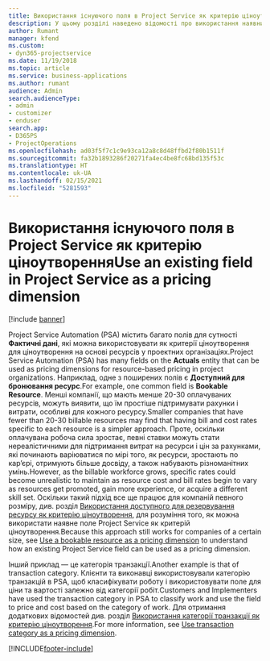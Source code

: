 ```yaml
---
title: Використання існуючого поля в Project Service як критерію ціноутворення
description: У цьому розділі наведено відомості про використання наявних полів Project Service як критеріїв ціноутворення.
author: Rumant
manager: kfend
ms.custom:
- dyn365-projectservice
ms.date: 11/19/2018
ms.topic: article
ms.service: business-applications
ms.author: rumant
audience: Admin
search.audienceType:
- admin
- customizer
- enduser
search.app:
- D365PS
- ProjectOperations
ms.openlocfilehash: ad03f5f7c1c9e93ca12a8c8d48ffbd2f80b1511f
ms.sourcegitcommit: fa32b1893286f20271fa4ec4be8fc68bd135f53c
ms.translationtype: HT
ms.contentlocale: uk-UA
ms.lasthandoff: 02/15/2021
ms.locfileid: "5281593"
---
```

# <a name="use-an-existing-field-in-project-service-as-a-pricing-dimension"></a><span data-ttu-id="3a042-103">Використання існуючого поля в Project Service як критерію ціноутворення</span><span class="sxs-lookup"><span data-stu-id="3a042-103">Use an existing field in Project Service as a pricing dimension</span></span>

[!include [banner](../includes/psa-now-project-operations.md)]

<span data-ttu-id="3a042-104">Project Service Automation (PSA) містить багато полів для сутності **Фактичні дані**, які можна використовувати як критерії ціноутворення для ціноутворення на основі ресурсів у проектних організаціях.</span><span class="sxs-lookup"><span data-stu-id="3a042-104">Project Service Automation (PSA) has many fields on the **Actuals** entity that can be used as pricing dimensions for resource-based pricing in project organizations.</span></span> <span data-ttu-id="3a042-105">Наприклад, одне з поширених полів є **Доступний для бронювання ресурс**.</span><span class="sxs-lookup"><span data-stu-id="3a042-105">For example, one common field is **Bookable Resource**.</span></span> <span data-ttu-id="3a042-106">Менші компанії, що мають менше 20-30 оплачуваних ресурсів, можуть виявити, що їм простіше підтримувати рахунки і витрати, особливі для кожного ресурсу.</span><span class="sxs-lookup"><span data-stu-id="3a042-106">Smaller companies that have fewer than 20-30 billable resources may find that having bill and cost rates specific to each resource is a simpler approach.</span></span> <span data-ttu-id="3a042-107">Проте, оскільки оплачувана робоча сила зростає, певні ставки можуть стати нереалістичними для підтримання витрат на ресурси і цін за рахунками, які починають варіюватися по мірі того, як ресурси, зростають по кар’єрі, отримують більше досвіду, а також набувають різноманітних умінь.</span><span class="sxs-lookup"><span data-stu-id="3a042-107">However, as the billable workforce grows, specific rates could become unrealistic to maintain as resource cost and bill rates begin to vary as resources get promoted, gain more experience, or acquire a different skill set.</span></span> <span data-ttu-id="3a042-108">Оскільки такий підхід все ще працює для компаній певного розміру, див. розділ [Використання доступного для резервування ресурсу як критерію ціноутворення](bookable-resource-pricing-dimension.md), для розуміння того, як можна використати наявне поле Project Service як критерій ціноутворення.</span><span class="sxs-lookup"><span data-stu-id="3a042-108">Because this approach still works for companies of a certain size, see [Use a bookable resource as a pricing dimension](bookable-resource-pricing-dimension.md) to understand how an existing Project Service field can be used as a pricing dimension.</span></span>

<span data-ttu-id="3a042-109">Інший приклад — це категорія транзакції.</span><span class="sxs-lookup"><span data-stu-id="3a042-109">Another example is that of transaction category.</span></span> <span data-ttu-id="3a042-110">Клієнти та виконавці використовували категорію транзакцій в PSA, щоб класифікувати роботу і використовувати поле для ціни та вартості залежно від категорії робіт.</span><span class="sxs-lookup"><span data-stu-id="3a042-110">Customers and Implementers have used the transaction category in PSA to classify work and use the field to price and cost based on the category of work.</span></span> <span data-ttu-id="3a042-111">Для отримання додаткових відомостей див. розділ [Використання категорії транзакції як критерію ціноутворення](transaction-category-pricing-dimension.md).</span><span class="sxs-lookup"><span data-stu-id="3a042-111">For more information, see [Use transaction category as a pricing dimension](transaction-category-pricing-dimension.md).</span></span>


[!INCLUDE[footer-include](../includes/footer-banner.md)]